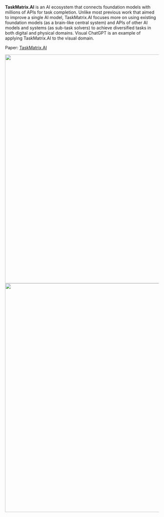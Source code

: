 **TaskMatrix.AI** is an AI ecosystem that connects foundation models with millions of APIs for task completion. Unlike most previous work that aimed to improve a single AI model, TaskMatrix.AI focuses more on using existing foundation models (as a brain-like central system) and APIs of other AI models and systems (as sub-task solvers) to achieve diversified tasks in both digital and physical domains. Visual ChatGPT is an example of applying TaskMatrix.AI to the visual domain.

Paper: [TaskMatrix.AI](https://arxiv.org/abs/2303.16434)

<img src="https://github.com/microsoft/visual-chatgpt/blob/main/assets/paradigm.png" width="750">
<img src="https://github.com/microsoft/visual-chatgpt/blob/main/assets/overview.png" width="750">
